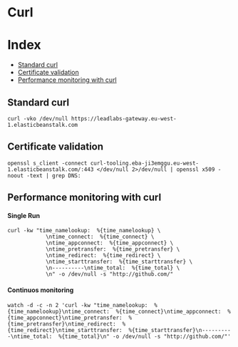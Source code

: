 # Curl

# Index
- [Standard curl](#standard-curl)
- [Certificate validation](#certificate-validation)
- [Performance monitoring with curl](#performance-monitoring-with-curl)

## Standard curl
```
curl -vko /dev/null https://leadlabs-gateway.eu-west-1.elasticbeanstalk.com
```

## Certificate validation
```
openssl s_client -connect curl-tooling.eba-ji3emggu.eu-west-1.elasticbeanstalk.com/:443 </dev/null 2>/dev/null | openssl x509 -noout -text | grep DNS:
```

## Performance monitoring with curl

#### Single Run
```
curl -kw "time_namelookup:  %{time_namelookup} \
            \ntime_connect:  %{time_connect} \
            \ntime_appconnect:  %{time_appconnect} \
            \ntime_pretransfer:  %{time_pretransfer} \
            \ntime_redirect:  %{time_redirect} \
            \ntime_starttransfer:  %{time_starttransfer} \
            \n----------\ntime_total:  %{time_total} \
            \n" -o /dev/null -s "http://github.com/"
```

#### Continuos monitoring
```
watch -d -c -n 2 'curl -kw "time_namelookup:  %{time_namelookup}\ntime_connect:  %{time_connect}\ntime_appconnect:  %{time_appconnect}\ntime_pretransfer:  %{time_pretransfer}\ntime_redirect:  %{time_redirect}\ntime_starttransfer:  %{time_starttransfer}\n----------\ntime_total:  %{time_total}\n" -o /dev/null -s "http://github.com/"'
```
